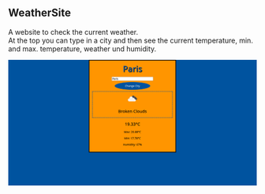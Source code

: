 ## WeatherSite
A website to check the current weather.  
At the top you can type in a city and then see the current temperature, min. and max. temperature, weather und humidity.  

<img src="WeatherSite.png" alt="WeatherSite Image" width="600"/>  
